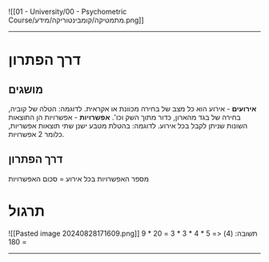 ![[01 - University/00 - Psychometric Course/מתמטיקה/קומבינטוריקה/מידע.png]]
***
# דרך הפתרון
## מושגים
**אירועים** - אירוע הוא כל מצב של בחירה מכוונת או אקראית. לדוגמה: הטלה של קוביה, בחירה של בגד מהארון, כדור מתוך השק וכו'.
**אפשרויות** - אפשרויות הן התוצאות השונות שניתן לקבל בכל אירוע. לדוגמה: בהטלת מטבע ישנן שתי תוצאות אפשריות, כלומר 2 אפשרויות.

## דרך הפתרון
מספר האפשרויות בכל אירוע = סכום האפשרויות
# תרגול
![[Pasted image 20240828171609.png]]
תשובה: (4) <= 5 * 4 * 3 * 3 = 20 * 9 = 180
***
